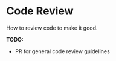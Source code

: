 # Code Review
How to review code to make it good.

**TODO:**
* PR for general code review guidelines